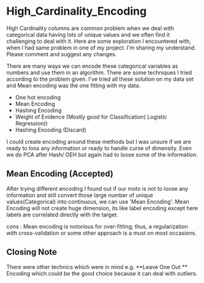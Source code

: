 # High_Cardinality_Encoding


High Cardinality columns are common problem when we deal with categorical data having lots of unique values and we often find it challenging to deal with it. Here are some exploration I encountered with, when I had same problem in one of my project. I'm sharing my understand. Please comment and suggest any changes.

There are many ways we can encode these categorical variables as numbers and use them in an algorithm. There are some techniques I tried according to the problem given.
I've tried all these solution on my data set and Mean encoding was the one fitting with my data.

- One hot encoding
- Mean Encoding
- Hashing Encoding
- Weight of Evidence (Mostly good for Classification( Logistic Regression))
- Hashing Encoding (Discard)

I could create encoding around these methods but I was unsure if we are ready to loos any information or ready to handle curse of dimensity. Even we do PCA after Hash/ OEH but again had to loose some of the information.

## Mean Encoding (Accepted)

After trying different encoding I found out if our moto is not to loose any information and still convert those large number of unique values(Categorical) into continuous, we can use 'Mean Encoding'. Mean Encoding will not create huge dimension, its like label encoding except here labels are correlated directly with the target.

cons : Mean encoding is notorious for over-fitting; thus, a regularization with cross-validation or some other approach is a must on most occasions.

## Closing Note

There were other technics which were in mind e.g. **Leave One Out ** Encoding which could be the good choice because it can deal with outliers.
